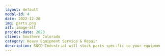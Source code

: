 ```yaml
---
layout: default
modal-id: 4
date: 2022-12-28
img: parts.png
alt: image-alt
project-date: 2023
client: Southern Colorado
category: Heavy Equipment Service & Repair
description: SOCO Industrial will stock parts specific to your equipment as part of our customer service to minimize your down time, no stocking fees. Call or text us today at (719) 877-5139 and we will inspect your equipment to determine cylinder sizes, make/model of pumps/motors/valves, and hose types too. Then we will stock your mission critical parts in our warehouse so they are immediately ready when you need them unexpectedly.    
---
```

